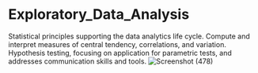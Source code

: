 # Exploratory_Data_Analysis
 Statistical principles supporting the data analytics life cycle. Compute and interpret measures of central tendency, correlations, and variation. Hypothesis testing, focusing on application for parametric tests, and addresses communication skills and tools.
![Screenshot (478)](https://user-images.githubusercontent.com/19522375/210859313-5c0d0a19-5800-4045-997c-11e3c185aea3.png)
